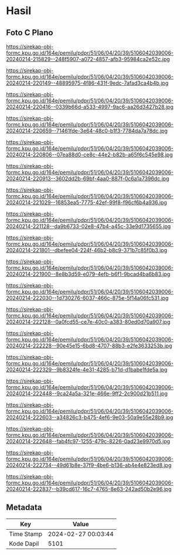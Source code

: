 # Hasil

## Foto C Plano

https://sirekap-obj-formc.kpu.go.id/164e/pemilu/pdpr/51/06/04/20/39/5106042039006-20240214-215829--248f5907-a072-4857-afb3-95984ca2e52c.jpg

https://sirekap-obj-formc.kpu.go.id/164e/pemilu/pdpr/51/06/04/20/39/5106042039006-20240214-220149--48895975-4f86-431f-9edc-7afad3ca4b4b.jpg

https://sirekap-obj-formc.kpu.go.id/164e/pemilu/pdpr/51/06/04/20/39/5106042039006-20240214-220416--0339b66d-a533-4997-9ac6-aa26d3427b28.jpg

https://sirekap-obj-formc.kpu.go.id/164e/pemilu/pdpr/51/06/04/20/39/5106042039006-20240214-220659--71461fde-3e64-48c0-b1f3-7784da7a78dc.jpg

https://sirekap-obj-formc.kpu.go.id/164e/pemilu/pdpr/51/06/04/20/39/5106042039006-20240214-220806--07ea88d0-ce8c-44e2-b82b-a65f6c545e98.jpg

https://sirekap-obj-formc.kpu.go.id/164e/pemilu/pdpr/51/06/04/20/39/5106042039006-20240214-220913--3602dd2b-69bf-4aa0-887f-0c6a1a7396dc.jpg

https://sirekap-obj-formc.kpu.go.id/164e/pemilu/pdpr/51/06/04/20/39/5106042039006-20240214-221029--16853ea5-7775-42ef-99f8-f96cf6b4a936.jpg

https://sirekap-obj-formc.kpu.go.id/164e/pemilu/pdpr/51/06/04/20/39/5106042039006-20240214-221128--da9b6733-02e8-47b4-a45c-33e9d1735655.jpg

https://sirekap-obj-formc.kpu.go.id/164e/pemilu/pdpr/51/06/04/20/39/5106042039006-20240214-221801--dbefee04-224f-46b2-b8c9-371b7c85f0b3.jpg

https://sirekap-obj-formc.kpu.go.id/164e/pemilu/pdpr/51/06/04/20/39/5106042039006-20240214-221900--8e8b3d59-e079-4efb-b6f1-9bcad4ba6b83.jpg

https://sirekap-obj-formc.kpu.go.id/164e/pemilu/pdpr/51/06/04/20/39/5106042039006-20240214-222030--1d730276-6037-466c-875e-5f14a06fc531.jpg

https://sirekap-obj-formc.kpu.go.id/164e/pemilu/pdpr/51/06/04/20/39/5106042039006-20240214-222128--0a0fcd55-ce7e-40c0-a383-80ed0d70a907.jpg

https://sirekap-obj-formc.kpu.go.id/164e/pemilu/pdpr/51/06/04/20/39/5106042039006-20240214-222228--90e45e15-6bd8-4707-88b3-e2fe3633253b.jpg

https://sirekap-obj-formc.kpu.go.id/164e/pemilu/pdpr/51/06/04/20/39/5106042039006-20240214-222329--9b8324fe-4e31-4285-b71d-d1babe1fde5a.jpg

https://sirekap-obj-formc.kpu.go.id/164e/pemilu/pdpr/51/06/04/20/39/5106042039006-20240214-222448--9ca24a5a-321e-466e-9ff2-2c900d21b511.jpg

https://sirekap-obj-formc.kpu.go.id/164e/pemilu/pdpr/51/06/04/20/39/5106042039006-20240214-222603--a34826c3-b475-4ef6-9e03-50a9e55e28b9.jpg

https://sirekap-obj-formc.kpu.go.id/164e/pemilu/pdpr/51/06/04/20/39/5106042039006-20240214-222648--fab4fc97-1255-479c-8226-0ad23e9970d5.jpg

https://sirekap-obj-formc.kpu.go.id/164e/pemilu/pdpr/51/06/04/20/39/5106042039006-20240214-222734--49d61b8e-37f9-4be6-b136-ab4e4e823ed8.jpg

https://sirekap-obj-formc.kpu.go.id/164e/pemilu/pdpr/51/06/04/20/39/5106042039006-20240214-222837--b39cd617-16c7-4765-8e63-242ad50b2e96.jpg


## Metadata

| Key        | Value               |
| ---------- | ------------------- |
| Time Stamp | 2024-02-27 00:03:44 |
| Kode Dapil | 5101                |



